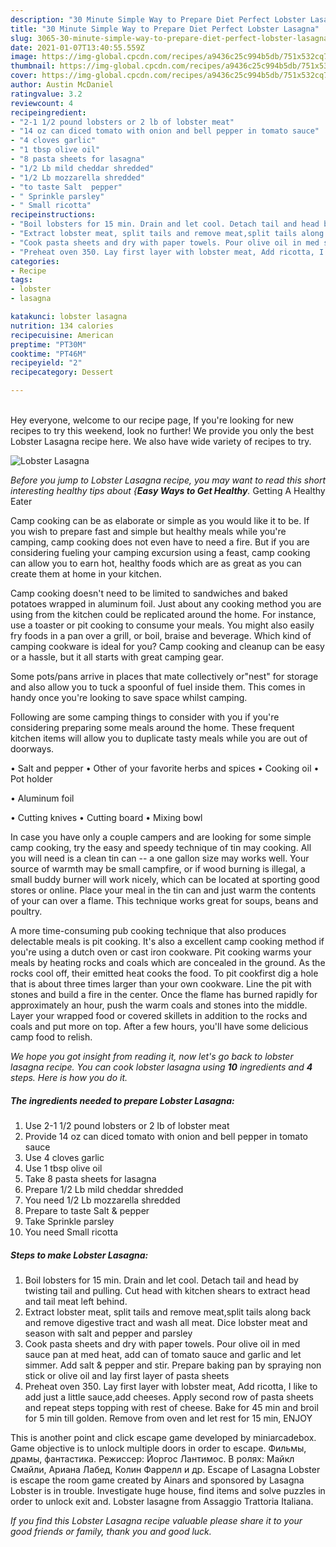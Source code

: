 ```yaml
---
description: "30 Minute Simple Way to Prepare Diet Perfect Lobster Lasagna"
title: "30 Minute Simple Way to Prepare Diet Perfect Lobster Lasagna"
slug: 3065-30-minute-simple-way-to-prepare-diet-perfect-lobster-lasagna
date: 2021-01-07T13:40:55.559Z
image: https://img-global.cpcdn.com/recipes/a9436c25c994b5db/751x532cq70/lobster-lasagna-recipe-main-photo.jpg
thumbnail: https://img-global.cpcdn.com/recipes/a9436c25c994b5db/751x532cq70/lobster-lasagna-recipe-main-photo.jpg
cover: https://img-global.cpcdn.com/recipes/a9436c25c994b5db/751x532cq70/lobster-lasagna-recipe-main-photo.jpg
author: Austin McDaniel
ratingvalue: 3.2
reviewcount: 4
recipeingredient:
- "2-1 1/2 pound lobsters or 2 lb of lobster meat"
- "14 oz can diced tomato with onion and bell pepper in tomato sauce"
- "4 cloves garlic"
- "1 tbsp olive oil"
- "8 pasta sheets for lasagna"
- "1/2 Lb mild cheddar shredded"
- "1/2 Lb mozzarella shredded"
- "to taste Salt  pepper"
- " Sprinkle parsley"
- " Small ricotta"
recipeinstructions:
- "Boil lobsters for 15 min. Drain and let cool. Detach tail and head by twisting tail and pulling. Cut head with kitchen shears to extract head and tail meat left behind."
- "Extract lobster meat, split tails and remove meat,split tails along back and remove digestive tract and wash all meat. Dice lobster meat and season with salt and pepper and parsley"
- "Cook pasta sheets and dry with paper towels. Pour olive oil in med sauce pan at med heat, add can of tomato sauce and garlic and let simmer. Add salt &amp; pepper and stir. Prepare baking pan by spraying non stick or olive oil and lay first layer of pasta sheets"
- "Preheat oven 350. Lay first layer with lobster meat, Add ricotta, I like to add just a little sauce,add cheeses. Apply second row of pasta sheets and repeat steps topping with rest of cheese. Bake for 45 min and broil for 5 min till golden. Remove from oven and let rest for 15 min, ENJOY"
categories:
- Recipe
tags:
- lobster
- lasagna

katakunci: lobster lasagna 
nutrition: 134 calories
recipecuisine: American
preptime: "PT30M"
cooktime: "PT46M"
recipeyield: "2"
recipecategory: Dessert

---
```

<br>
Hey everyone, welcome to our recipe page, If you're looking for new recipes to try this weekend, look no further! We provide you only the best Lobster Lasagna recipe here. We also have wide variety of recipes to try.
<br>


![Lobster Lasagna](https://img-global.cpcdn.com/recipes/a9436c25c994b5db/751x532cq70/lobster-lasagna-recipe-main-photo.jpg)

<i>Before you jump to Lobster Lasagna recipe, you may want to read this short interesting healthy tips about {<strong>Easy Ways to Get Healthy</strong>.</i>
Getting A Healthy Eater

    
Camp cooking can be as elaborate or simple as you would like it to be. If you wish to prepare fast and simple but healthy meals while you're camping, camp cooking does not even have to need a fire. But if you are considering fueling your camping excursion using a feast, camp cooking can allow you to earn hot, healthy foods which are as great as you can create them at home in your kitchen.

Camp cooking doesn't need to be limited to sandwiches and baked potatoes wrapped in aluminum foil.  Just about any cooking method you are using from the kitchen could be replicated around the home. For instance, use a toaster or pit cooking to consume your meals. You might also easily fry foods in a pan over a grill, or boil, braise and beverage. Which kind of camping cookware is ideal for you? Camp cooking and cleanup can be easy or a hassle, but it all starts with great camping gear.

Some pots/pans arrive in places that mate collectively or"nest" for storage and also allow you to tuck a spoonful of fuel inside them. This comes in handy once you're looking to save space whilst camping.

Following are some camping things to consider with you if you're considering preparing some meals around the home. These frequent kitchen items will allow you to duplicate tasty meals while you are out of doorways.

• Salt and pepper
• Other of your favorite herbs and spices
• Cooking oil
• Pot holder

• Aluminum foil

• Cutting knives
• Cutting board
• Mixing bowl


In case you have only a couple campers and are looking for some simple camp cooking, try the easy and speedy technique of tin may cooking. All you will need is a clean tin can -- a one gallon size may works well. Your source of warmth may be small campfire, or if wood burning is illegal, a small buddy burner will work nicely, which can be located at sporting good stores or online. Place your meal in the tin can and just warm the contents of your can over a flame.  This technique works great for soups, beans and poultry.

A more time-consuming pub cooking technique that also produces delectable meals is pit cooking.  It's also a excellent camp cooking method if you're using a dutch oven or cast iron cookware. Pit cooking warms your meals by heating rocks and coals which are concealed in the ground. As the rocks cool off, their emitted heat cooks the food. To pit cookfirst dig a hole that is about three times larger than your own cookware. Line the pit with stones and build a fire in the center. Once the flame has burned rapidly for approximately an hour, push the warm coals and stones into the middle. Layer your wrapped food or covered skillets in addition to the rocks and coals and put more on top. After a few hours, you'll have some delicious camp food to relish.


<i>We hope you got insight from reading it, now let's go back to lobster lasagna recipe. You can cook lobster lasagna using <strong>10</strong> ingredients and <strong>4</strong> steps. Here is how you do it.
</i>

##### The ingredients needed to prepare Lobster Lasagna:

1. Use 2-1 1/2 pound lobsters or 2 lb of lobster meat
1. Provide 14 oz can diced tomato with onion and bell pepper in tomato sauce
1. Use 4 cloves garlic
1. Use 1 tbsp olive oil
1. Take 8 pasta sheets for lasagna
1. Prepare 1/2 Lb mild cheddar shredded
1. You need 1/2 Lb mozzarella shredded
1. Prepare to taste Salt &amp; pepper
1. Take  Sprinkle parsley
1. You need  Small ricotta


##### Steps to make Lobster Lasagna:

1. Boil lobsters for 15 min. Drain and let cool. Detach tail and head by twisting tail and pulling. Cut head with kitchen shears to extract head and tail meat left behind.
1. Extract lobster meat, split tails and remove meat,split tails along back and remove digestive tract and wash all meat. Dice lobster meat and season with salt and pepper and parsley
1. Cook pasta sheets and dry with paper towels. Pour olive oil in med sauce pan at med heat, add can of tomato sauce and garlic and let simmer. Add salt &amp; pepper and stir. Prepare baking pan by spraying non stick or olive oil and lay first layer of pasta sheets
1. Preheat oven 350. Lay first layer with lobster meat, Add ricotta, I like to add just a little sauce,add cheeses. Apply second row of pasta sheets and repeat steps topping with rest of cheese. Bake for 45 min and broil for 5 min till golden. Remove from oven and let rest for 15 min, ENJOY


This is another point and click escape game developed by miniarcadebox. Game objective is to unlock multiple doors in order to escape. Фильмы, драмы, фантастика. Режиссер: Йоргос Лантимос. В ролях: Майкл Смайли, Ариана Лабед, Колин Фаррелл и др. Escape of Lasagna Lobster is escape the room game created by Ainars and sponsored by Lasagna Lobster is in trouble. Investigate huge house, find items and solve puzzles in order to unlock exit and. Lobster lasagne from Assaggio Trattoria Italiana. 

<i>If you find this Lobster Lasagna recipe valuable please share it to your good friends or family, thank you and good luck.</i>
